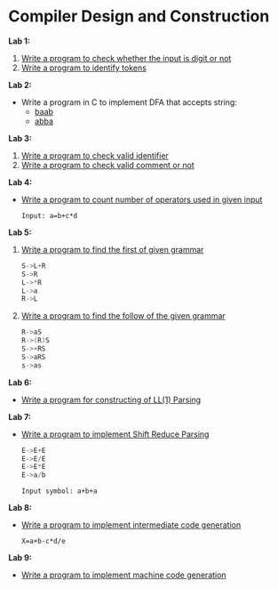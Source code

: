 # Compiler Design and Construction

**Lab 1:**

1. [Write a program to check whether the input is digit or not](./1_a_digit_or_not.c)
2. [Write a program to identify tokens](./1_b_identify_tokens.c)

**Lab 2:**

- Write a program in C to implement DFA that accepts string:
  - [baab](./2_a_baab.c)
  - [abba](./2_b_abba.c)

**Lab 3:**

1. [Write a program to check valid identifier](./3_a_valid_identifier.c)
2. [Write a program to check valid comment or not](./3_b_valid_comment.c)

**Lab 4:**

- [Write a program to count number of operators used in given input](./4_count_operators.c)

  `Input: a=b+c*d`

**Lab 5:**

1. [Write a program to find the first of given grammar](./5_a_first_of_grammar.c)

   ```c
   S->L+R
   S->R
   L->*R
   L->a
   R->L
   ```

2. [Write a program to find the follow of the given grammar](./5_b_follow_of_grammar.c)

   ```c
   R->aS
   R->(R)S
   S->+RS
   S->aRS
   s->as
   ```

**Lab 6:**

- [Write a program for constructing of LL(1) Parsing](./6_ll1_parsing.c)

**Lab 7:**

- [Write a program to implement Shift Reduce Parsing](./7_shift_reduce_parsing.c)

  ```c
  E->E+E
  E->E/E
  E->E*E
  E->a/b
  ```

  `Input symbol: a+b+a`

**Lab 8:**

- [Write a program to implement intermediate code generation](./8_intermediate_code_generation.c)

  `X=a+b-c*d/e`

**Lab 9:**

- [Write a program to implement machine code generation](./9_machine_code_generation.c)
